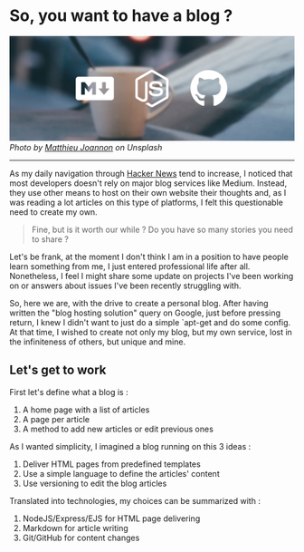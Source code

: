 # So, you want to have a blog ?

![thumbnail](thumbnail.jpg)
*Photo by [Matthieu Joannon](https://unsplash.com/@matt_j) on Unsplash*

***

As my daily navigation through [Hacker News](https://news.ycombinator.com) tend to increase,  I noticed that most developers doesn't rely on major blog services like Medium. Instead, they use other means to host on their own website their thoughts and, as I was reading a lot articles on this type of platforms, I felt this questionable need to create my own.

> Fine, but is it worth our while ? Do you have so many stories you need to share ?

Let's be frank, at the moment I don't think I am in a position to have people learn something from me, I just entered professional life after all. Nonetheless, I feel I might share some update on projects I've been working on or answers about issues I've been recently struggling with.

So, here we are, with the drive to create a personal blog. After having written the "blog hosting solution" query on Google, just before pressing return, I knew I didn't want to just do a simple `apt-get and do some config. At that time, I wished to create not only my blog, but my own service, lost in the infiniteness of others, but unique and mine.

## Let's get to work

First let's define what a blog is :
1. A home page with a list of articles
2. A page per article
3. A method to add new articles or edit previous ones

As I wanted simplicity, I imagined a blog running on this 3 ideas :
1. Deliver HTML pages from predefined templates
2. Use a simple language to define the articles' content
3. Use versioning to edit the blog articles

Translated into technologies, my choices can be summarized with :
1. NodeJS/Express/EJS for HTML page delivering
2. Markdown for article writing
3. Git/GitHub for content changes
